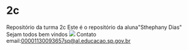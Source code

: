 # 2c
Repositório da turma 2c
Este é o repositório da aluna"Sthephany Dias" 
Sejam todos bem vindos
![](https://tenor.com/pt-BR/view/love-you-gif-16080286406998798121)
Contato email:00001130093657sp@al.educacao.sp.gov.br 
